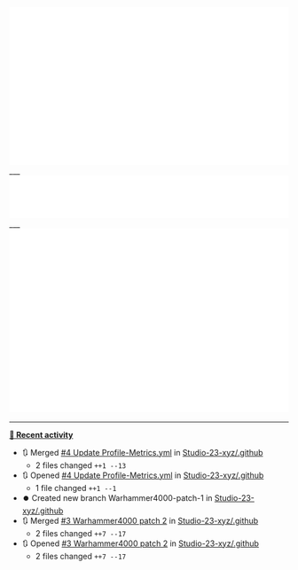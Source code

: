 <img src="https://github.com/Studio-23-xyz/.github/blob/main/.cache/example-base-pdf.svg">
___

<img src="https://github.com/Studio-23-xyz/.github/blob/main/.cache/example-languages-pdf.svg">
___

<img src="https://github.com/Studio-23-xyz/.github/blob/main/.cache/example-isocalendar.svg">

___

**[📰 Recent activity](https://github.com/Warhammer4000)**
* 🔃 Merged [#4 Update Profile-Metrics.yml](https://github.com/Studio-23-xyz/.github/pull/4) in [Studio-23-xyz/.github](https://github.com/Studio-23-xyz/.github)
  * 2 files changed `++1 --13`
* 🔃 Opened [#4 Update Profile-Metrics.yml](https://github.com/Studio-23-xyz/.github/pull/4) in [Studio-23-xyz/.github](https://github.com/Studio-23-xyz/.github)
  * 1 file changed `++1 --1`
* ⏺️ Created new branch Warhammer4000-patch-1 in [Studio-23-xyz/.github](https://github.com/Studio-23-xyz/.github)
* 🔃 Merged [#3 Warhammer4000 patch 2](https://github.com/Studio-23-xyz/.github/pull/3) in [Studio-23-xyz/.github](https://github.com/Studio-23-xyz/.github)
  * 2 files changed `++7 --17`
* 🔃 Opened [#3 Warhammer4000 patch 2](https://github.com/Studio-23-xyz/.github/pull/3) in [Studio-23-xyz/.github](https://github.com/Studio-23-xyz/.github)
  * 2 files changed `++7 --17`

